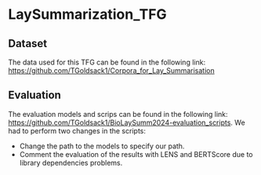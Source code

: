 # LaySummarization_TFG

## Dataset

The data used for this TFG can be found in the following link: https://github.com/TGoldsack1/Corpora_for_Lay_Summarisation 


## Evaluation

The evaluation models and scrips can be found in the following link: https://github.com/TGoldsack1/BioLaySumm2024-evaluation_scripts. We had to perform two changes in the scripts:
- Change the path to the models to specify our path.
- Comment the evaluation of the results with LENS and BERTScore due to library dependencies problems.
